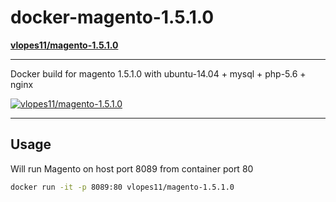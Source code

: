 # docker-magento-1.5.1.0
**[vlopes11/magento-1.5.1.0](https://hub.docker.com/r/vlopes11/magento-1.5.1.0/)**

---

Docker build for magento 1.5.1.0 with ubuntu-14.04 + mysql + php-5.6 + nginx

[![vlopes11/magento-1.5.1.0](http://dockeri.co/image/vlopes11/magento-1.5.1.0)](https://hub.docker.com/r/vlopes11/magento-1.5.1.0/)

---

## Usage

Will run Magento on host port 8089 from container port 80

```bash
docker run -it -p 8089:80 vlopes11/magento-1.5.1.0
```
